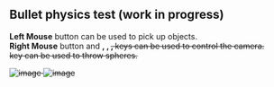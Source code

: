 ## Bullet physics test (work in progress)

**Left Mouse** button can be used to pick up objects.<br />
**Right Mouse** button and **<W>, <A>, <S>, <D>** keys can be used to control the camera.<br />
**<SPACE>** key can be used to throw spheres.<br />

![image](screenshot1.png)
![image](screenshot2.png)
